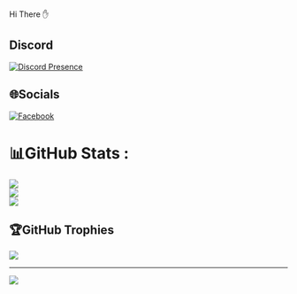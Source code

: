 Hi There ✋



## Discord

[![Discord Presence](https://lanyard.cnrad.dev/api/555392494347485197)](https://discord.com/users/555392494347485197)

## 🌐Socials
[![Facebook](https://img.shields.io/badge/Facebook-%231877F2.svg?logo=Facebook&logoColor=white)](https://facebook.com/https://www.facebook.com/eirlysseren) 

# 📊GitHub Stats :
![](https://github-readme-stats.vercel.app/api?username=Relive21&theme=dark&hide_border=false&include_all_commits=false&count_private=false)<br/>
![](https://github-readme-streak-stats.herokuapp.com/?user=Relive21&theme=dark&hide_border=false)<br/>
![](https://github-readme-stats.vercel.app/api/top-langs/?username=Relive21&theme=dark&hide_border=false&include_all_commits=false&count_private=false&layout=compact)

## 🏆GitHub Trophies
![](https://github-trophies.vercel.app/?username=Relive21&theme=radical&no-frame=false&no-bg=false&margin-w=4)



---
[![](https://visitcount.itsvg.in/api?id=serenityeirlys&icon=0&color=0)](https://visitcount.itsvg.in)
